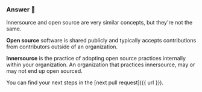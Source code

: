 ### Answer :crystal_ball:

Innersource and open source are very similar concepts, but they're not the same.

**Open source** software is shared publicly and typically accepts contributions from contributors outside of an organization.

**Innersource** is the practice of adopting open source practices internally within your organization. An organization that practices innersource, may or may not end up open sourced.

You can find your next steps in the [next pull request]({{ url }}).
